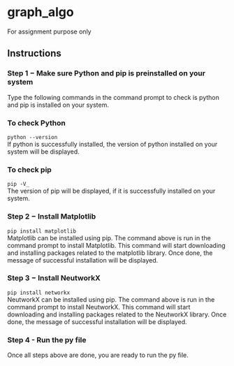 # graph_algo
For assignment purpose only


## Instructions
### Step 1 − Make sure Python and pip is preinstalled on your system
Type the following commands in the command prompt to check is python and pip is installed on your system.

### To check Python
`python --version`<br/>
If python is successfully installed, the version of python installed on your system will be displayed.

### To check pip
`pip -V_`<br/>
The version of pip will be displayed, if it is successfully installed on your system.


### Step 2 − Install Matplotlib
`pip install matplotlib`<br/>
Matplotlib can be installed using pip. The command above is run in the command prompt to install Matplotlib. This command will start downloading and installing packages related to the matplotlib library. Once done, the message of successful installation will be displayed.


### Step 3 − Install NeutworkX
`pip install networkx`<br/>
NeutworkX can be installed using pip. The command above is run in the command prompt to install NeutworkX. This command will start downloading and installing packages related to the NeutworkX library. Once done, the message of successful installation will be displayed.


### Step 4 - Run the py file
Once all steps above are done, you are ready to run the py file.
